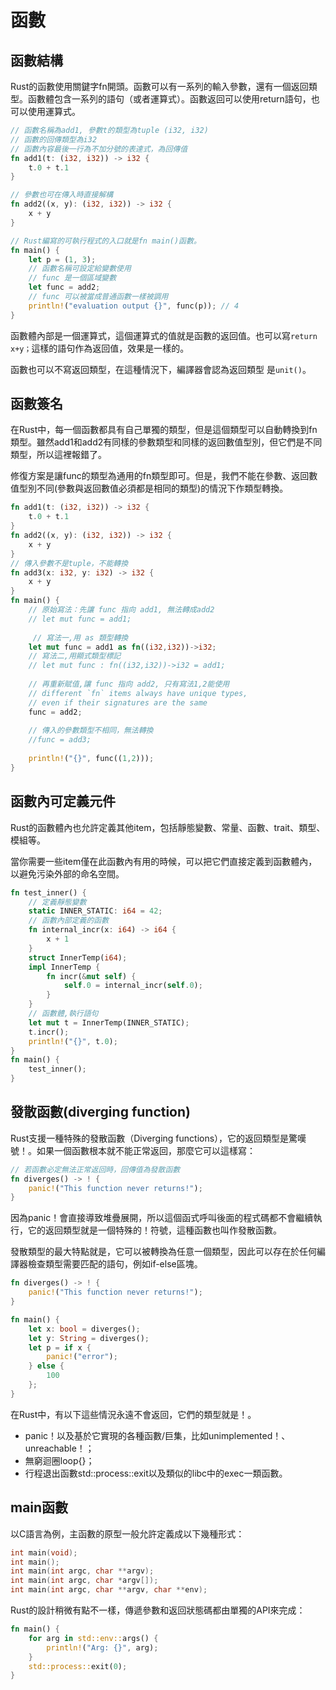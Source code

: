 # 函數

## 函數結構

Rust的函數使用關鍵字fn開頭。函數可以有一系列的輸入參數，還有一個返回類型。函數體包含一系列的語句（或者運算式）。函數返回可以使用return語句，也可以使用運算式。

```rust
// 函數名稱為add1, 參數t的類型為tuple (i32, i32)
// 函數的回傳類型為i32
// 函數內容最後一行為不加分號的表達式，為回傳值
fn add1(t: (i32, i32)) -> i32 {
    t.0 + t.1
}

// 參數也可在傳入時直接解構
fn add2((x, y): (i32, i32)) -> i32 {
    x + y
}

// Rust編寫的可執行程式的入口就是fn main()函數。
fn main() {
    let p = (1, 3);
    // 函數名稱可設定給變數使用
    // func 是一個區域變數
    let func = add2;
    // func 可以被當成普通函數一樣被調用
    println!("evaluation output {}", func(p)); // 4
}
```

函數體內部是一個運算式，這個運算式的值就是函數的返回值。也可以寫`return x+y；`這樣的語句作為返回值，效果是一樣的。

函數也可以不寫返回類型，在這種情況下，編譯器會認為返回類型是`unit()`。

## 函數簽名

在Rust中，每一個函數都具有自己單獨的類型，但是這個類型可以自動轉換到fn類型。雖然add1和add2有同樣的參數類型和同樣的返回數值型別，但它們是不同類型，所以這裡報錯了。

修復方案是讓func的類型為通用的fn類型即可。但是，我們不能在參數、返回數值型別不同\(參數與返回數值必須都是相同的類型\)的情況下作類型轉換。

```rust
fn add1(t: (i32, i32)) -> i32 {
    t.0 + t.1
}
fn add2((x, y): (i32, i32)) -> i32 {
    x + y
}
// 傳入參數不是tuple，不能轉換
fn add3(x: i32, y: i32) -> i32 {
    x + y
}
fn main() {
    // 原始寫法：先讓 func 指向 add1, 無法轉成add2
    // let mut func = add1;
    
     // 寫法一,用 as 類型轉換
    let mut func = add1 as fn((i32,i32))->i32;
    // 寫法二,用顯式類型標記
    // let mut func : fn((i32,i32))->i32 = add1;
    
    // 再重新賦值,讓 func 指向 add2, 只有寫法1,2能使用
    // different `fn` items always have unique types,
    // even if their signatures are the same
    func = add2;
    
    // 傳入的參數類型不相同，無法轉換
    //func = add3;
    
    println!("{}", func((1,2)));
}
```

## 函數內可定義元件

Rust的函數體內也允許定義其他item，包括靜態變數、常量、函數、trait、類型、模組等。

當你需要一些item僅在此函數內有用的時候，可以把它們直接定義到函數體內，以避免污染外部的命名空間。

```rust
fn test_inner() {
    // 定義靜態變數
    static INNER_STATIC: i64 = 42;
    // 函數內部定義的函數
    fn internal_incr(x: i64) -> i64 {
        x + 1
    }
    struct InnerTemp(i64);
    impl InnerTemp {
        fn incr(&mut self) {
            self.0 = internal_incr(self.0);
        }
    }
    // 函數體,執行語句
    let mut t = InnerTemp(INNER_STATIC);
    t.incr();
    println!("{}", t.0);
}
fn main() {
    test_inner();
}
```

## 發散函數\(diverging function\)

Rust支援一種特殊的發散函數（Diverging functions），它的返回類型是驚嘆號！。如果一個函數根本就不能正常返回，那麼它可以這樣寫：

```rust
// 若函數必定無法正常返回時，回傳值為發散函數
fn diverges() -> ! {
    panic!("This function never returns!");
}
```

因為panic！會直接導致堆疊展開，所以這個函式呼叫後面的程式碼都不會繼續執行，它的返回類型就是一個特殊的！符號，這種函數也叫作發散函數。

發散類型的最大特點就是，它可以被轉換為任意一個類型，因此可以存在於任何編譯器檢查類型需要匹配的語句，例如if-else區塊。

```rust
fn diverges() -> ! {
    panic!("This function never returns!");
}

fn main() {
    let x: bool = diverges();
    let y: String = diverges();
    let p = if x {
        panic!("error");
    } else {
        100
    };
}
```

在Rust中，有以下這些情況永遠不會返回，它們的類型就是！。

* panic！以及基於它實現的各種函數/巨集，比如unimplemented！、unreachable！；
* 無窮迴圈loop{}；
* 行程退出函數std::process::exit以及類似的libc中的exec一類函數。

## main函數

以C語言為例，主函數的原型一般允許定義成以下幾種形式：

```c
int main(void);
int main();
int main(int argc, char **argv);
int main(int argc, char *argv[]);
int main(int argc, char **argv, char **env);
```

Rust的設計稍微有點不一樣，傳遞參數和返回狀態碼都由單獨的API來完成：

```rust
fn main() {
    for arg in std::env::args() {
        println!("Arg: {}", arg);
    }
    std::process::exit(0);
}
```



